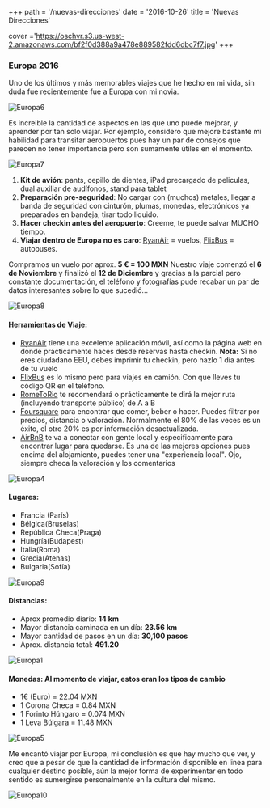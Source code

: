 +++
path =  '/nuevas-direcciones'
date = '2016-10-26'
title =  'Nuevas Direcciones'

cover ='https://oschvr.s3.us-west-2.amazonaws.com/bf2f0d388a9a478e889582fdd6dbc7f7.jpg'
+++

### Europa 2016

Uno de los últimos y más memorables viajes que he hecho en mi vida, sin duda fue recientemente fue a Europa con mi novia.

![Europa6](https://oschvr.s3.us-west-2.amazonaws.com/bf2f0d388a9a478e889582fdd6dbc7f7.jpg)

Es increible la cantidad de aspectos en las que uno puede mejorar, y aprender por tan solo viajar. Por ejemplo, considero que mejore bastante mi habilidad para transitar aeropuertos pues hay un par de consejos que parecen no tener importancia pero son sumamente útiles en el momento.

![Europa7](https://oschvr.s3.us-west-2.amazonaws.com/da0d6360d9354feca8f145d5bdcb4322.jpg)

1. **Kit de avión**: pants, cepillo de dientes, iPad precargado de peliculas, dual auxiliar de audífonos, stand para tablet
2. **Preparación pre-seguridad**: No cargar con (muchos) metales, llegar a banda de seguridad con cinturón, plumas, monedas, electrónicos ya preparados en bandeja, tirar todo liquido.
3. **Hacer checkin antes del aeropuerto**: Creeme, te puede salvar MUCHO tiempo.
4. **Viajar dentro de Europa no es caro**: [RyanAir](http://ryanair.com) = vuelos, [FlixBus](http://flixbus.com) = autobuses.

Compramos un vuelo por aprox. **5 € = 100 MXN** Nuestro viaje comenzó el **6 de Noviembre** y finalizó el **12 de Diciembre** y gracias a la parcial pero constante documentación, el teléfono y fotografías pude recabar un par de datos interesantes sobre lo que sucedió...

![Europa8](https://oschvr.s3.us-west-2.amazonaws.com/b843626e4a3a42b7b21d36ba4e775c43.jpg)

#### Herramientas de Viaje:

- [RyanAir](www.ryanair.com) tiene una excelente aplicación móvil, así como la página web en donde prácticamente haces desde reservas hasta checkin. **Nota:** Si no eres ciudadano EEU, debes imprimir tu checkin, pero hazlo 1 día antes de tu vuelo
- [FlixBus](http://flixbus.com) es lo mismo pero para viajes en camión. Con que lleves tu código QR en el teléfono.
- [RomeToRio](http://rometorio.com) te recomendará o prácticamente te dirá la mejor ruta (incluyendo transporte público) de A a B
- [Foursquare](http://foursquare.com) para encontrar que comer, beber o hacer. Puedes filtrar por precios, distancia o valoración. Normalmente el 80% de las veces es un éxito, el otro 20% es por información desactualizada.
- [AirBnB](http://airbnb.com) te va a conectar con gente local y especificamente para encontrar lugar para quedarse. Es una de las mejores opciones pues encima del alojamiento, puedes tener una "experiencia local". Ojo, siempre checa la valoración y los comentarios

![Europa4](https://oschvr.s3.us-west-2.amazonaws.com/af006019b07443beae5a5420c6e6eee5.jpg)

#### Lugares:

- Francia (París)
- Bélgica(Bruselas)
- República Checa(Praga)
- Hungría(Budapest)
- Italia(Roma)
- Grecia(Atenas)
- Bulgaria(Sofía)

![Europa9](https://oschvr.s3.us-west-2.amazonaws.com/5cc5690420fe4effb177fe13e54925c6.jpg)

#### Distancias:

- Aprox promedio diario: **14 km**
- Mayor distancia caminada en un día: **23.56 km**
- Mayor cantidad de pasos en un día: **30,100 pasos**
- Aprox. distancia total: **491.20**

![Europa1](https://oschvr.s3.us-west-2.amazonaws.com/7942dd7e44dd450a9a37cae8424476eb.jpg)

#### Monedas: Al momento de viajar, estos eran los tipos de cambio

- 1€ (Euro) = 22.04 MXN
- 1 Corona Checa = 0.84 MXN
- 1 Forinto Húngaro = 0.074 MXN
- 1 Leva Búlgara = 11.48 MXN

![Europa5](https://oschvr.s3.us-west-2.amazonaws.com/955a703e38e14dbbb2b6334e476383c7.jpg)

Me encantó viajar por Europa, mi conclusión es que hay mucho que ver, y creo que a pesar de que la cantidad de información disponible en linea para cualquier destino posible, aún la mejor forma de experimentar en todo sentido es sumergirse personalmente en la cultura del mismo.

![Europa10](https://oschvr.s3.us-west-2.amazonaws.com/7942dd7e44dd450a9a37cae8424476eb.jpg)
